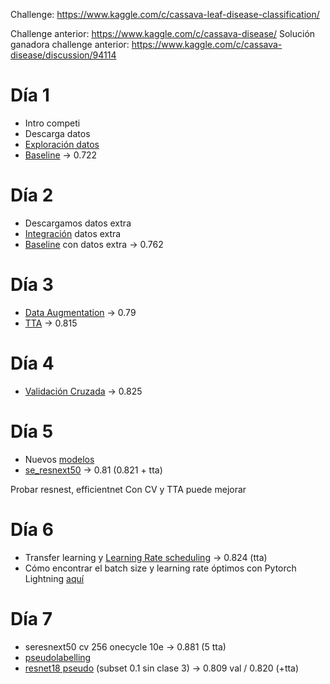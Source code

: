Challenge: https://www.kaggle.com/c/cassava-leaf-disease-classification/

Challenge anterior: https://www.kaggle.com/c/cassava-disease/
Solución ganadora challenge anterior: https://www.kaggle.com/c/cassava-disease/discussion/94114

# Día 1

- Intro competi
- Descarga datos
- [Exploración datos](./00_exploracion_datos.ipynb)
- [Baseline](./01_baseline.py) -> 0.722

# Día 2

- Descargamos datos extra
- [Integración](./03_extra_data.ipynb) datos extra
- [Baseline](./03_extra_data.py) con datos extra -> 0.762

# Día 3

- [Data Augmentation](./04_da.py) -> 0.79
- [TTA](./05_tta.ipynb) -> 0.815

# Día 4

- [Validación Cruzada](./06_cv.py) -> 0.825

# Día 5

- Nuevos [modelos](./07_modelos.ipynb)
- [se_resnext50](./07_modelos.py) -> 0.81 (0.821 + tta)

Probar resnest, efficientnet
Con CV y TTA puede mejorar

# Día 6

- Transfer learning y [Learning Rate scheduling](./08_tl.py) -> 0.824 (tta)
- Cómo encontrar el batch size y learning rate óptimos con Pytorch Lightning [aquí](./09_lr_find.ipynb)

# Día 7

- seresnext50 cv 256 onecycle 10e -> 0.881 (5 tta)
- [pseudolabelling](./10_pseudolabelling.ipynb)
- [resnet18 pseudo](./10_pseudo.py) (subset 0.1 sin clase 3) -> 0.809 val / 0.820 (+tta)
